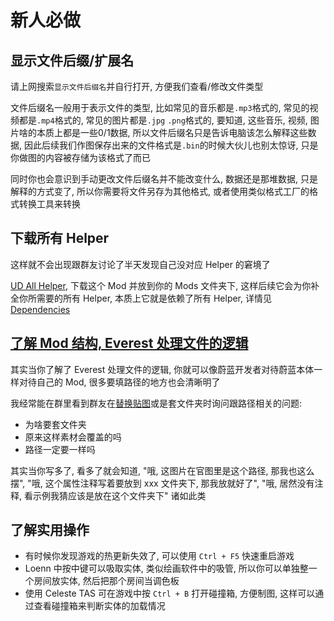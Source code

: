 # 新人必做

## 显示文件后缀/扩展名

请上网搜索`显示文件后缀名`并自行打开, 方便我们查看/修改文件类型

文件后缀名一般用于表示文件的类型, 比如常见的音乐都是`.mp3`格式的, 常见的视频都是`.mp4`格式的, 常见的图片都是`.jpg` `.png`格式的, 要知道, 这些音乐, 视频, 图片啥的本质上都是一些0/1数据,
所以文件后缀名只是告诉电脑该怎么解释这些数据, 因此后续我们作图保存出来的文件格式是`.bin`的时候大伙儿也别太惊讶, 只是你做图的内容被存储为该格式了而已

同时你也会意识到手动更改文件后缀名并不能改变什么, 数据还是那堆数据, 只是解释的方式变了, 所以你需要将文件另存为其他格式, 或者使用类似格式工厂的格式转换工具来转换

## 下载所有 Helper

这样就不会出现跟群友讨论了半天发现自己没对应 Helper 的窘境了

[UD All Helper](https://celeste.weg.fan/submissions/detail/125868576364965704/all-helpers-in-one), 下载这个 Mod 并放到你的 Mods 文件夹下, 这样后续它会为你补全你所需要的所有 Helper, 本质上它就是依赖了所有 Helper, 详情见[Dependencies](../mod_structure.md#dependencies)


## [了解 Mod 结构, Everest 处理文件的逻辑](../mod_structure.md#everest)

其实当你了解了 Everest 处理文件的逻辑, 你就可以像蔚蓝开发者对待蔚蓝本体一样对待自己的 Mod, 很多要填路径的地方也会清晰明了

我经常能在群里看到群友在[替换贴图](../graphics/replace_assets.md)或是套文件夹时询问跟路径相关的问题:

* 为啥要套文件夹
* 原来这样素材会覆盖的吗
* 路径一定要一样吗

其实当你写多了, 看多了就会知道, "哦, 这图片在官图里是这个路径, 那我也这么摆", "哦, 这个属性注释写着要放到 xxx 文件夹下, 那我放就好了", "哦, 居然没有注释, 看示例我猜应该是放在这个文件夹下" 诸如此类

## 了解实用操作

* 有时候你发现游戏的热更新失效了, 可以使用 `Ctrl + F5` 快速重启游戏
* Loenn 中按中键可以吸取实体, 类似绘画软件中的吸管, 所以你可以单独整一个房间放实体, 然后把那个房间当调色板
* 使用 Celeste TAS 可在游戏中按 `Ctrl + B` 打开碰撞箱, 方便制图, 这样可以通过查看碰撞箱来判断实体的加载情况